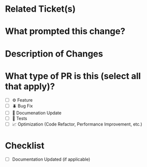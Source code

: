 # Related Ticket(s)

# What prompted this change?

# Description of Changes

# What type of PR is this (select all that apply)?

- [ ] ⚙️ Feature
- [ ] 🪲 Bug Fix
- [ ] 📄 Documenation Update
- [ ] 🧪 Tests
- [ ] 📈 Optimization (Code Refactor, Performance Improvement, etc.)

# Checklist
- [ ] Documentation Updated (if applicable)
